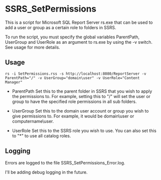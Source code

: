 SSRS_SetPermissions
========

This is a script for Microsoft SQL Report Server rs.exe that can be used to add a user or group as a certain role to folders in SSRS.

To run the script, you must specify the global variables ParentPath, UserGroup and UserRole as an argument to rs.exe by using the -v switch. See usage for more details.

Usage
-----

```
rs -i SetPermissions.rss -s http://localhost:8080/ReportServer -v ParentPath="/" -v UserGroup="domain\user" -v UserRole="Content Manager" 
```

* ParentPath	Set this to the parent folder in SSRS that you wish to apply the permissions to. 
			For example, setting this to "/" will set the user or group to have the specified role permissions in all sub folders.

* UserGroup	Set this to the domain user account or group you wish to give permissions to. 
			For example, it would be domain\user or computername\user.

* UserRole		Set this to the SSRS role you wish to use. You can also set this to "*" to use all catalog roles.

Logging
-----

Errors are logged to the file SSRS_SetPermissions_Error.log.

I'll be adding debug logging in the future.